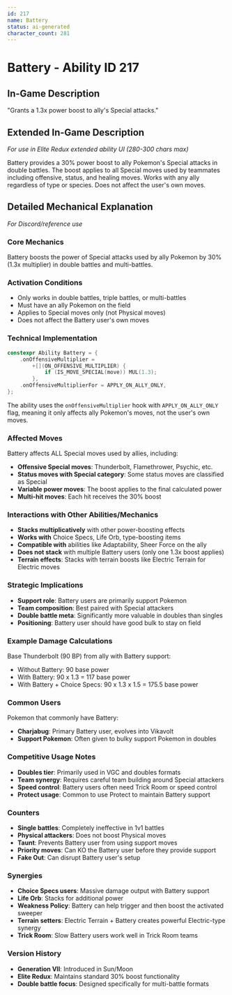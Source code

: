 ```yaml
---
id: 217
name: Battery
status: ai-generated
character_count: 281
---
```


# Battery - Ability ID 217

## In-Game Description
"Grants a 1.3x power boost to ally's Special attacks."

## Extended In-Game Description
*For use in Elite Redux extended ability UI (280-300 chars max)*

Battery provides a 30% power boost to ally Pokemon's Special attacks in double battles. The boost applies to all Special moves used by teammates including offensive, status, and healing moves. Works with any ally regardless of type or species. Does not affect the user's own moves.

## Detailed Mechanical Explanation
*For Discord/reference use*

### Core Mechanics
Battery boosts the power of Special attacks used by ally Pokemon by 30% (1.3x multiplier) in double battles and multi-battles.

### Activation Conditions
- Only works in double battles, triple battles, or multi-battles
- Must have an ally Pokemon on the field
- Applies to Special moves only (not Physical moves)
- Does not affect the Battery user's own moves

### Technical Implementation
```cpp
constexpr Ability Battery = {
    .onOffensiveMultiplier =
        +[](ON_OFFENSIVE_MULTIPLIER) {
            if (IS_MOVE_SPECIAL(move)) MUL(1.3);
        },
    .onOffensiveMultiplierFor = APPLY_ON_ALLY_ONLY,
};
```

The ability uses the `onOffensiveMultiplier` hook with `APPLY_ON_ALLY_ONLY` flag, meaning it only affects ally Pokemon's moves, not the user's own moves.

### Affected Moves
Battery affects ALL Special moves used by allies, including:
- **Offensive Special moves**: Thunderbolt, Flamethrower, Psychic, etc.
- **Status moves with Special category**: Some status moves are classified as Special
- **Variable power moves**: The boost applies to the final calculated power
- **Multi-hit moves**: Each hit receives the 30% boost

### Interactions with Other Abilities/Mechanics
- **Stacks multiplicatively** with other power-boosting effects
- **Works with** Choice Specs, Life Orb, type-boosting items
- **Compatible with** abilities like Adaptability, Sheer Force on the ally
- **Does not stack** with multiple Battery users (only one 1.3x boost applies)
- **Terrain effects**: Stacks with terrain boosts like Electric Terrain for Electric moves

### Strategic Implications
- **Support role**: Battery users are primarily support Pokemon
- **Team composition**: Best paired with Special attackers
- **Double battle meta**: Significantly more valuable in doubles than singles
- **Positioning**: Battery user should have good bulk to stay on field

### Example Damage Calculations
Base Thunderbolt (90 BP) from ally with Battery support:
- Without Battery: 90 base power
- With Battery: 90 x 1.3 = 117 base power
- With Battery + Choice Specs: 90 x 1.3 x 1.5 = 175.5 base power

### Common Users
Pokemon that commonly have Battery:
- **Charjabug**: Primary Battery user, evolves into Vikavolt
- **Support Pokemon**: Often given to bulky support Pokemon in doubles

### Competitive Usage Notes
- **Doubles tier**: Primarily used in VGC and doubles formats
- **Team synergy**: Requires careful team building around Special attackers
- **Speed control**: Battery users often need Trick Room or speed control
- **Protect usage**: Common to use Protect to maintain Battery support

### Counters
- **Single battles**: Completely ineffective in 1v1 battles
- **Physical attackers**: Does not boost Physical moves
- **Taunt**: Prevents Battery user from using support moves
- **Priority moves**: Can KO the Battery user before they provide support
- **Fake Out**: Can disrupt Battery user's setup

### Synergies
- **Choice Specs users**: Massive damage output with Battery support
- **Life Orb**: Stacks for additional power
- **Weakness Policy**: Battery can help trigger and then boost the activated sweeper
- **Terrain setters**: Electric Terrain + Battery creates powerful Electric-type synergy
- **Trick Room**: Slow Battery users work well in Trick Room teams

### Version History
- **Generation VII**: Introduced in Sun/Moon
- **Elite Redux**: Maintains standard 30% boost functionality
- **Double battle focus**: Designed specifically for multi-battle formats